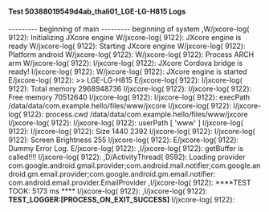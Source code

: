 #### Test 50388019549d4ab_thali01_LGE-LG-H815 Logs

--------- beginning of main
--------- beginning of system
,W/jxcore-log( 9122): Initializing JXcore engine
W/jxcore-log( 9122): JXcore engine is ready
W/jxcore-log( 9122): Starting JXcore engine
W/jxcore-log( 9122): Platform android
W/jxcore-log( 9122): 
W/jxcore-log( 9122): Process ARCH arm
W/jxcore-log( 9122): 
I/jxcore-log( 9122): JXcore Cordova bridge is ready!
I/jxcore-log( 9122): 
W/jxcore-log( 9122): JXcore engine is started
E/jxcore-log( 9122): >> LGE-LG-H815
E/jxcore-log( 9122): 
I/jxcore-log( 9122): Total memory 2968948736
I/jxcore-log( 9122): 
I/jxcore-log( 9122): Free memory 70512640
I/jxcore-log( 9122): 
I/jxcore-log( 9122): execPath /data/data/com.example.hello/files/www/jxcore
I/jxcore-log( 9122): 
I/jxcore-log( 9122): process.cwd /data/data/com.example.hello/files/www/jxcore
I/jxcore-log( 9122): 
I/jxcore-log( 9122): userPath [ 'www' ]
I/jxcore-log( 9122): 
I/jxcore-log( 9122): Size 1440 2392
I/jxcore-log( 9122): 
I/jxcore-log( 9122): Screen Brightness 255
I/jxcore-log( 9122): 
E/jxcore-log( 9122): Dummy Error Log.
E/jxcore-log( 9122): 
,I/jxcore-log( 9122): getBuffer is called!!!!
I/jxcore-log( 9122): 
,D/ActivityThread( 9592): Loading provider com.google.android.gmail.provider;com.android.mail.notifier;com.google.android.gm.email.provider;com.google.android.gm.email.notifier: com.android.email.provider.EmailProvider
,I/jxcore-log( 9122): ****TEST TOOK:  5173  ms ****
I/jxcore-log( 9122): 
,I/jxcore-log( 9122): ****TEST_LOGGER:[PROCESS_ON_EXIT_SUCCESS]****
I/jxcore-log( 9122): 
